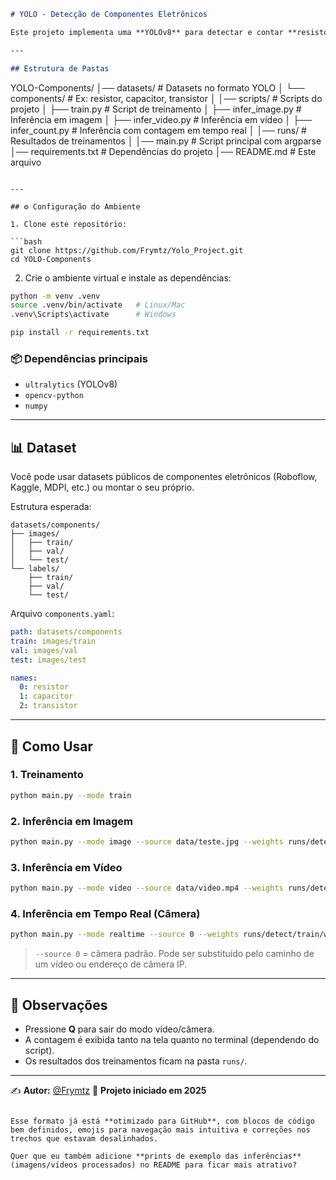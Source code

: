 ```markdown
# YOLO - Detecção de Componentes Eletrônicos

Este projeto implementa uma **YOLOv8** para detectar e contar **resistores, capacitores e transistores** em imagens, vídeos ou em tempo real via câmera.

---

## Estrutura de Pastas

```

YOLO-Components/
│── datasets/                # Datasets no formato YOLO
│   └── components/          # Ex: resistor, capacitor, transistor
│
│── scripts/                 # Scripts do projeto
│   ├── train.py             # Script de treinamento
│   ├── infer\_image.py       # Inferência em imagem
│   ├── infer\_video.py       # Inferência em vídeo
│   ├── infer\_count.py       # Inferência com contagem em tempo real
│
│── runs/                    # Resultados de treinamentos
│
│── main.py                  # Script principal com argparse
│── requirements.txt         # Dependências do projeto
│── README.md                # Este arquivo

````

---

## ⚙️ Configuração do Ambiente

1. Clone este repositório:

```bash
git clone https://github.com/Frymtz/Yolo_Project.git
cd YOLO-Components
````

2. Crie o ambiente virtual e instale as dependências:

```bash
python -m venv .venv
source .venv/bin/activate   # Linux/Mac
.venv\Scripts\activate      # Windows

pip install -r requirements.txt
```

### 📦 Dependências principais

* `ultralytics` (YOLOv8)
* `opencv-python`
* `numpy`

---

## 📊 Dataset

Você pode usar datasets públicos de componentes eletrônicos (Roboflow, Kaggle, MDPI, etc.) ou montar o seu próprio.

Estrutura esperada:

```
datasets/components/
├── images/
│   ├── train/
│   ├── val/
│   └── test/
└── labels/
    ├── train/
    ├── val/
    └── test/
```

Arquivo `components.yaml`:

```yaml
path: datasets/components
train: images/train
val: images/val
test: images/test

names:
  0: resistor
  1: capacitor
  2: transistor
```

---

## 🚀 Como Usar

### 1. Treinamento

```bash
python main.py --mode train
```

### 2. Inferência em Imagem

```bash
python main.py --mode image --source data/teste.jpg --weights runs/detect/train/weights/best.pt
```

### 3. Inferência em Vídeo

```bash
python main.py --mode video --source data/video.mp4 --weights runs/detect/train/weights/best.pt
```

### 4. Inferência em Tempo Real (Câmera)

```bash
python main.py --mode realtime --source 0 --weights runs/detect/train/weights/best.pt
```

> `--source 0` = câmera padrão.
> Pode ser substituído pelo caminho de um vídeo ou endereço de câmera IP.

---

## 📌 Observações

* Pressione **Q** para sair do modo vídeo/câmera.
* A contagem é exibida tanto na tela quanto no terminal (dependendo do script).
* Os resultados dos treinamentos ficam na pasta `runs/`.

---

✍️ **Autor:** [@Frymtz](https://github.com/Frymtz)
📅 **Projeto iniciado em 2025**

```

Esse formato já está **otimizado para GitHub**, com blocos de código bem definidos, emojis para navegação mais intuitiva e correções nos trechos que estavam desalinhados.  

Quer que eu também adicione **prints de exemplo das inferências** (imagens/vídeos processados) no README para ficar mais atrativo?
```
